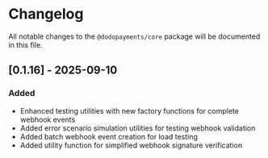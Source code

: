 # Changelog

All notable changes to the `@dodopayments/core` package will be documented in this file.

## [0.1.16] - 2025-09-10

### Added

- Enhanced testing utilities with new factory functions for complete webhook events
- Added error scenario simulation utilities for testing webhook validation
- Added batch webhook event creation for load testing
- Added utility function for simplified webhook signature verification